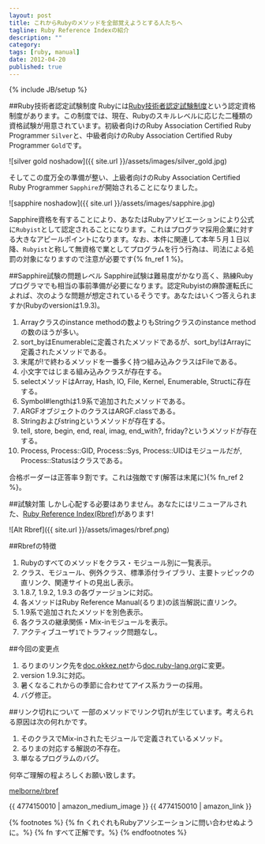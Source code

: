 ```yaml
---
layout: post
title: これからRubyのメソッドを全部覚えようとする人たちへ
tagline: Ruby Reference Indexの紹介
description: ""
category: 
tags: [ruby, manual]
date: 2012-04-20
published: true
---
```

{% include JB/setup %}

##Ruby技術者認定試験制度
Rubyには[Ruby技術者認定試験制度](http://www.ruby.or.jp/ja/certification/examination/ 'Rubyアソシエーション: Ruby技術者認定試験制度')という認定資格制度があります。この制度では、現在、Rubyのスキルレベルに応じた二種類の資格試験が用意されています。初級者向けのRuby Association Certified Ruby Programmer `Silver`と、中級者向けのRuby Association Certified Ruby Programmer `Gold`です。

![silver gold noshadow]({{ site.url }}/assets/images/silver_gold.jpg)

そしてこの度万全の準備が整い、上級者向けのRuby Association Certified Ruby Programmer `Sapphire`が開始されることになりました。

![sapphire noshadow]({{ site.url }}/assets/images/sapphire.jpg)

Sapphire資格を有することにより、あなたはRubyアソビエーションにより公式に`Rubyist`として認定されることになります。これはプログラマ採用企業に対する大きなアピールポイントになります。なお、本件に関連して本年５月１日以降、`Rubyist`と称して無資格で業としてプログラムを行う行為は、司法による処罰の対象になりますので注意が必要です{% fn_ref 1 %}。

##Sapphire試験の問題レベル
Sapphire試験は難易度がかなり高く、熟練Rubyプログラマでも相当の事前準備が必要になります。認定Rubyistの麻酔運転氏によれば、次のような問題が想定されているそうです。あなたはいくつ答えられますか(Rubyのversionは1.9.3)。

1. Arrayクラスのinstance methodの数よりもStringクラスのinstance methodの数のほうが多い。
1. sort_byはEnumerableに定義されたメソッドであるが、sort_by!はArrayに定義されたメソッドである。
1. 末尾が!で終わるメソッドを一番多く持つ組み込みクラスはFileである。
1. 小文字ではじまる組み込みクラスが存在する。
1. selectメソッドはArray, Hash, IO, File, Kernel, Enumerable, Structに存在する。
1. Symbol#lengthは1.9系で追加されたメソッドである。
1. ARGFオブジェクトのクラスはARGF.classである。
1. Stringおよびstringというメソッドが存在する。
1. tell, store, begin, end, real, imag, end_with?, friday?というメソッドが存在する。
1. Process, Process::GID, Process::Sys, Process::UIDはモジュールだが, Process::Statusはクラスである。

合格ボーダーは正答率９割です。これは強敵です(解答は末尾に){% fn_ref 2 %}。

##試験対策
しかし心配する必要はありません。あなたにはリニューアルされた、[Ruby Reference Index(Rbref)](http://rbref.heroku.com/ 'Ruby Reference Index')があります!

![Alt Rbref]({{ site.url }}/assets/images/rbref.png)

##Rbrefの特徴

1. Rubyのすべてのメソッドをクラス・モジュール別に一覧表示。
1. クラス、モジュール、例外クラス、標準添付ライブラリ、主要トッピックの直リンク、関連サイトの見出し表示。
1. 1.8.7, 1.9.2, 1.9.3 の各ヴァージョンに対応。
1. 各メソッドはRuby Reference Manual(るりま)の該当解説に直リンク。
1. 1.9系で追加されたメソッドを別色表示。
1. 各クラスの継承関係・Mix-inモジュールを表示。
1. アクティブユーザ`1`でトラフィック問題なし。

##今回の変更点

1. るりまのリンク先を[doc.okkez.net](http://doc.okkez.net/)から[doc.ruby-lang.org](http://doc.ruby-lang.org/ja/)に変更。
1. version 1.9.3に対応。
1. 暑くなるこれからの季節に合わせてアイス系カラーの採用。
1. バグ修正。

##リンク切れについて
一部のメソッドでリンク切れが生じています。考えられる原因は次の何れかです。

1. そのクラスでMix-inされたモジュールで定義されているメソッド。
1. るりまの対応する解説の不存在。
1. 単なるプログラムのバグ。

何卒ご理解の程よろしくお願い致します。

[melborne/rbref](https://github.com/melborne/rbref 'melborne/rbref')

{{ 4774150010 | amazon_medium_image }}
{{ 4774150010 | amazon_link }}

{% footnotes %}
   {% fn くれぐれもRubyアソシエーションに問い合わせぬように。%}
   {% fn すべて正解です。%}
{% endfootnotes %}
